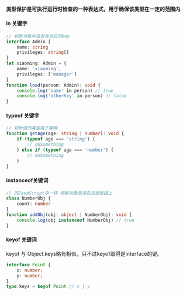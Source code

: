 #### 类型保护是可执行运行时检查的一种表达式，用于确保该类型在一定的范围内


#### in 关键字

``` ts
// 判断对象中是否有对应的key
interface Admin {
    name: string
    privileges: string[]
}
let xiaoming: Admin = {
    name: 'xiaoming',
    privileges: ['manager']
}
function load(person: Admin): void {
    console.log('name' in person) // true
    console.log('otherKey' in person) // false
}
```

#### typeof 关键字

``` ts
// 判断值的类型属于哪种
function getAge(age: string | number): void {
    if (typeof age === 'string') {
        // doSomething
    } else if (typeof age === 'number') {
        // doSomething
    }
}
```


#### instanceof关键词

``` ts
// 同JavaScript中一样 判断对象是否在该原型链上
class NumberObj {
    count: number
}
function addObj(obj: object | NumberObj): void {
    console.log(obj instanceof NumberObj) // true
}
```


#### keyof 关键词

keyof 与 Object.keys略有相似，只不过keyof取得是interface的键。

``` ts
interface Point {
    x: number;
    y: number;
}
type keys = keyof Point // x | y

```
